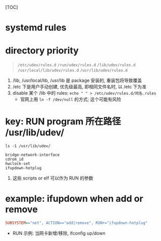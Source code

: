 [TOC]
# systemd rules

# directory priority
> `/etc/udev/rules.d`
> `/run/udev/rules.d`
> `/lib/udev/rules.d`
> `/usr/local/lib/udev/rules.d`
> `/usr/lib/udev/rules.d`

1. /lib, /usr/local/lib, /usr/lib 是 package 安装的, 重装包将导致覆盖
2. /etc 下是用户手动创建, 优先级最高, 即相同文件名时, 以 /etc 下为准
3. disable 某个 /lib 中的 rules: `echo " " > /etc/udev/rules.d/同名.rules`
    + 官网上用 `ln -f /dev/null` 的方式; 这个可能有风险

# key: RUN program 所在路径 /usr/lib/udev/
```log
ls -1 /usr/lib/udev/

bridge-network-interface
cdrom_id
hwclock-set
ifupdown-hotplug
```
1. 这些 scripts or elf 可以作为 RUN 的参数

# example: ifupdown when add or remove
```ini
SUBSYSTEM=="net", ACTION=="add|remove", RUN+="ifupdown-hotplug"
```
+ RUN 示例: 当网卡新增/移除, ifconfig up/down
